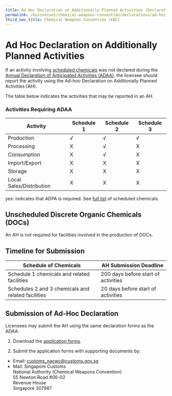 ```yaml
---
title: Ad Hoc Declaration on Additionally Planned Activities (Declarations)
permalink: /businesses/chemical-weapons-convention/declarations/ad-hoc-declaration-on-additionally-planned-activities
third_nav_title: Chemical Weapons Convention (CWC)
---
```


# Ad Hoc Declaration on Additionally Planned Activities

If an activity involving  [scheduled chemicals](https://www.customs.gov.sg/businesses/chemical-weapons-convention/controlled-chemicals) was not declared during the  [Annual Declaration of Anticipated Activities (ADAA)](https://www.customs.gov.sg/businesses/chemical-weapons-convention/declarations/annual-declaration-for-anticipated-activities-adaa), the licensee should report the activity using the Ad-hoc Declaration on Additionally Planned Activities (AH).

The table below indicates the activities that may be reported in an AH.

### Activities Requiring ADAA

| Activity | Schedule 1 | Schedule 2 | Schedule 3 |
|---|---|---|---|
| Production | √ | √ | √ |
| Processing | X | √ | X |
| Consumption | X | √ | X |
| Import/Export | X | X | X |
| Storage | X | X | X |
| Local Sales/Distribution | X | X | X |

yes: indicates that ADPA is required.   See [full list](https://www.customs.gov.sg/-/media/cus/files/business/chemical-weapons-convention/guidetonacwclicencewithschchemlist.pdf?la=en&hash=BB1E42B4501617DFDA8B2AC9F57BED5D57FFDE34) of scheduled chemicals.

## Unscheduled Discrete Organic Chemicals (DOCs)

An AH is not required for facilities involved in the production of DOCs.

## Timeline for Submission

| Schedule of Chemicals | AH Submission Deadline |
|-----------------------|------------------------|
| Schedule 1 chemicals and related facilities | 200 days before start of activities| 
| Schedules 2 and 3 chemicals and related facilities | 20 days before start of activities |


## Submission of Ad-Hoc Declaration

Licensees may submit the AH using the same declaration forms as the ADAA.

1) Download the  [application forms](https://www.customs.gov.sg/eservices/customs-forms-and-service-links#adaa).

2) Submit the application forms with supporting documents by:

-   Email:  [customs_nacwc@customs.gov.sg](mailto:customs_nacwc@customs.gov.sg2)
-   Mail: Singapore Customs  
    National Authority (Chemical Weapons Convention)  
    55 Newton Road #06-02  
    Revenue House  
    Singapore 307987

